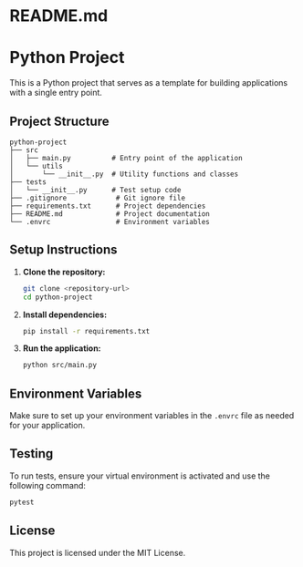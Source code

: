 # README.md

# Python Project

This is a Python project that serves as a template for building applications with a single entry point. 

## Project Structure

```
python-project
├── src
│   ├── main.py          # Entry point of the application
│   └── utils
│       └── __init__.py  # Utility functions and classes
├── tests
│   └── __init__.py      # Test setup code
├── .gitignore            # Git ignore file
├── requirements.txt      # Project dependencies
├── README.md             # Project documentation
└── .envrc                # Environment variables
```

## Setup Instructions

1. **Clone the repository:**
   ```bash
   git clone <repository-url>
   cd python-project
   ```


2. **Install dependencies:**
   ```bash
   pip install -r requirements.txt
   ```

3. **Run the application:**
   ```bash
   python src/main.py
   ```

## Environment Variables

Make sure to set up your environment variables in the `.envrc` file as needed for your application.

## Testing

To run tests, ensure your virtual environment is activated and use the following command:
```bash
pytest
```

## License

This project is licensed under the MIT License.